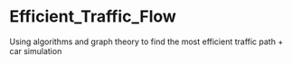# Efficient_Traffic_Flow
Using algorithms and graph theory to find the most efficient traffic path + car simulation
